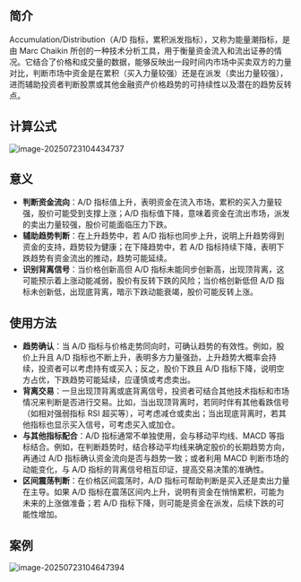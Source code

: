 ## 简介

Accumulation/Distribution（A/D 指标，累积派发指标），又称为能量潮指标，是由 Marc Chaikin 所创的一种技术分析工具，用于衡量资金流入和流出证券的情况。它结合了价格和成交量的数据，能够反映出一段时间内市场中买卖双方的力量对比，判断市场中资金是在累积（买入力量较强）还是在派发（卖出力量较强），进而辅助投资者判断股票或其他金融资产价格趋势的可持续性以及潜在的趋势反转点。

## 计算公式

![image-20250723104434737](D:\pythonproject\code\trade_test\summary\知识\1Accumulation_Distribution\photo\image-20250723104434737.png)

## 意义

- **判断资金流向**：A/D 指标值上升，表明资金在流入市场，累积的买入力量较强，股价可能受到支撑上涨；A/D 指标值下降，意味着资金在流出市场，派发的卖出力量较强，股价可能面临压力下跌。
- **辅助趋势判断**：在上升趋势中，若 A/D 指标也同步上升，说明上升趋势得到资金的支持，趋势较为健康；在下降趋势中，若 A/D 指标持续下降，表明下跌趋势有资金流出的推动，趋势可能延续。
- **识别背离信号**：当价格创新高但 A/D 指标未能同步创新高，出现顶背离，这可能预示着上涨动能减弱，股价有反转下跌的风险；当价格创新低但 A/D 指标未创新低，出现底背离，暗示下跌动能衰竭，股价可能反转上涨。

## 使用方法

- **趋势确认**：当 A/D 指标与价格走势同向时，可确认趋势的有效性。例如，股价上升且 A/D 指标也不断上升，表明多方力量强劲，上升趋势大概率会持续，投资者可以考虑持有或买入；反之，股价下跌且 A/D 指标下降，说明空方占优，下跌趋势可能延续，应谨慎或考虑卖出。
- **背离交易**：一旦出现顶背离或底背离信号，投资者可结合其他技术指标和市场情况来判断是否进行交易。比如，当出现顶背离时，若同时伴有其他看跌信号（如相对强弱指标 RSI 超买等），可考虑减仓或卖出；当出现底背离时，若其他指标也显示买入信号，可考虑买入或加仓。
- **与其他指标配合**：A/D 指标通常不单独使用，会与移动平均线、MACD 等指标结合。例如，在判断趋势时，结合移动平均线来确定股价的长期趋势方向，再通过 A/D 指标确认资金流向是否与趋势一致；或者利用 MACD 判断市场的动能变化，与 A/D 指标的背离信号相互印证，提高交易决策的准确性。
- **区间震荡判断**：在价格区间震荡时，A/D 指标可帮助判断是买入还是卖出力量在主导。如果 A/D 指标在震荡区间内上升，说明有资金在悄悄累积，可能为未来的上涨做准备；若 A/D 指标下降，则可能是资金在派发，后续下跌的可能性增加。

## 案例

![image-20250723104647394](D:\pythonproject\code\trade_test\summary\知识\1Accumulation_Distribution\photo\image-20250723104647394.png)

